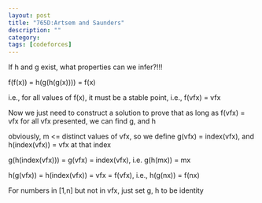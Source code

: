 ```yaml
---
layout: post
title: "765D:Artsem and Saunders"
description: ""
category: 
tags: [codeforces]
---
```


If h and g exist, what properties can we infer?!!! 

f(f(x)) = h(g(h(g(x)))) = f(x)

i.e., for all values of f(x), it must be a stable point, i.e., f(vfx) = vfx

Now we just need to construct a solution to prove that as long as f(vfx) = vfx for all vfx presented, we can find g, and h

obviously, m <= distinct values of vfx, so we define g(vfx) = index(vfx), and h(index(vfx)) = vfx at that index

g(h(index(vfx))) = g(vfx) = index(vfx), i.e. g(h(mx)) = mx

h(g(vfx)) = h(index(vfx)) = vfx = f(vfx), i.e., h(g(nx)) = f(nx)

For numbers in [1,n] but not in vfx, just set g, h to be identity
